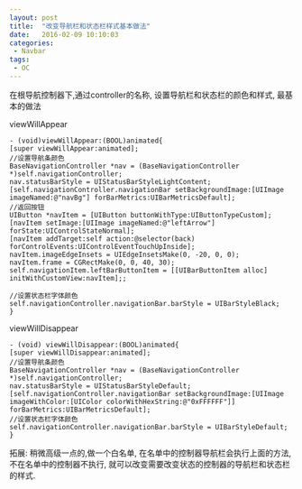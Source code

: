 ```yaml
---
layout: post
title:  "改变导航栏和状态栏样式基本做法"
date:   2016-02-09 10:10:03
categories:
 - Navbar
tags:
 - OC
---
```


在根导航控制器下,通过controller的名称, 设置导航栏和状态栏的颜色和样式, 最基本的做法

<!--more-->

viewWillAppear
	
	- (void)viewWillAppear:(BOOL)animated{
	[super viewWillAppear:animated];
	//设置导航条颜色
	BaseNavigationController *nav = (BaseNavigationController *)self.navigationController;
	nav.statusBarStyle = UIStatusBarStyleLightContent;
	[self.navigationController.navigationBar setBackgroundImage:[UIImage imageNamed:@"navBg"] forBarMetrics:UIBarMetricsDefault];
	//返回按钮
	UIButton *navItem = [UIButton buttonWithType:UIButtonTypeCustom];
	[navItem setImage:[UIImage imageNamed:@"leftArrow"] forState:UIControlStateNormal];
	[navItem addTarget:self action:@selector(back) forControlEvents:UIControlEventTouchUpInside];
	navItem.imageEdgeInsets = UIEdgeInsetsMake(0, -20, 0, 0);
	navItem.frame = CGRectMake(0, 0, 40, 30);
	self.navigationItem.leftBarButtonItem = [[UIBarButtonItem alloc] initWithCustomView:navItem];;
	
	//设置状态栏字体颜色
	self.navigationController.navigationBar.barStyle = UIBarStyleBlack;
	}

viewWillDisappear

	- (void) viewWillDisappear:(BOOL)animated{
	[super viewWillDisappear:animated];
	//设置导航条颜色
	BaseNavigationController *nav = (BaseNavigationController *)self.navigationController;
	nav.statusBarStyle = UIStatusBarStyleDefault;
	[self.navigationController.navigationBar setBackgroundImage:[UIImage imageWithColor:[UIColor colorWithHexString:@"0xFFFFFF"]] forBarMetrics:UIBarMetricsDefault];
	//设置状态栏字体颜色
	self.navigationController.navigationBar.barStyle = UIBarStyleDefault;
	}

拓展: 稍微高级一点的,做一个白名单, 在名单中的控制器导航栏会执行上面的方法, 不在名单中的控制器不执行, 就可以改变需要改变状态的控制器的导航栏和状态栏的样式.